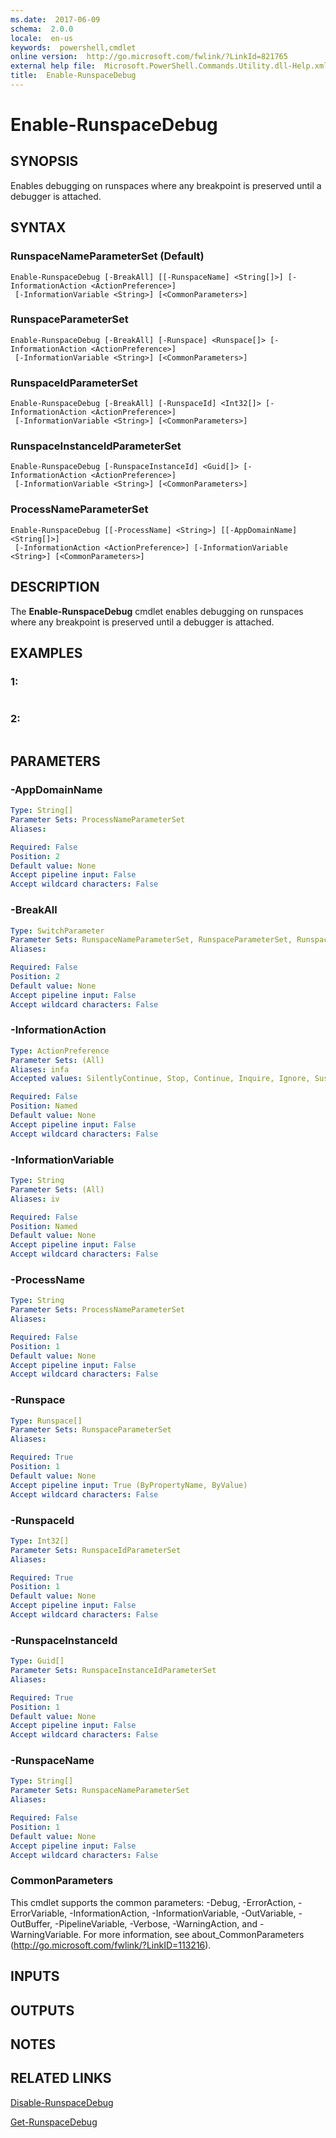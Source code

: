 ```yaml
---
ms.date:  2017-06-09
schema:  2.0.0
locale:  en-us
keywords:  powershell,cmdlet
online version:  http://go.microsoft.com/fwlink/?LinkId=821765
external help file:  Microsoft.PowerShell.Commands.Utility.dll-Help.xml
title:  Enable-RunspaceDebug
---
```


# Enable-RunspaceDebug

## SYNOPSIS
Enables debugging on runspaces where any breakpoint is preserved until a debugger is attached.

## SYNTAX

### RunspaceNameParameterSet (Default)
```
Enable-RunspaceDebug [-BreakAll] [[-RunspaceName] <String[]>] [-InformationAction <ActionPreference>]
 [-InformationVariable <String>] [<CommonParameters>]
```

### RunspaceParameterSet
```
Enable-RunspaceDebug [-BreakAll] [-Runspace] <Runspace[]> [-InformationAction <ActionPreference>]
 [-InformationVariable <String>] [<CommonParameters>]
```

### RunspaceIdParameterSet
```
Enable-RunspaceDebug [-BreakAll] [-RunspaceId] <Int32[]> [-InformationAction <ActionPreference>]
 [-InformationVariable <String>] [<CommonParameters>]
```

### RunspaceInstanceIdParameterSet
```
Enable-RunspaceDebug [-RunspaceInstanceId] <Guid[]> [-InformationAction <ActionPreference>]
 [-InformationVariable <String>] [<CommonParameters>]
```

### ProcessNameParameterSet
```
Enable-RunspaceDebug [[-ProcessName] <String>] [[-AppDomainName] <String[]>]
 [-InformationAction <ActionPreference>] [-InformationVariable <String>] [<CommonParameters>]
```

## DESCRIPTION
The **Enable-RunspaceDebug** cmdlet enables debugging on runspaces where any breakpoint is preserved until a debugger is attached.

## EXAMPLES

### 1:
```

```

### 2:
```

```

## PARAMETERS

### -AppDomainName


```yaml
Type: String[]
Parameter Sets: ProcessNameParameterSet
Aliases: 

Required: False
Position: 2
Default value: None
Accept pipeline input: False
Accept wildcard characters: False
```

### -BreakAll


```yaml
Type: SwitchParameter
Parameter Sets: RunspaceNameParameterSet, RunspaceParameterSet, RunspaceIdParameterSet
Aliases: 

Required: False
Position: 2
Default value: None
Accept pipeline input: False
Accept wildcard characters: False
```

### -InformationAction
```yaml
Type: ActionPreference
Parameter Sets: (All)
Aliases: infa
Accepted values: SilentlyContinue, Stop, Continue, Inquire, Ignore, Suspend

Required: False
Position: Named
Default value: None
Accept pipeline input: False
Accept wildcard characters: False
```

### -InformationVariable
```yaml
Type: String
Parameter Sets: (All)
Aliases: iv

Required: False
Position: Named
Default value: None
Accept pipeline input: False
Accept wildcard characters: False
```

### -ProcessName


```yaml
Type: String
Parameter Sets: ProcessNameParameterSet
Aliases: 

Required: False
Position: 1
Default value: None
Accept pipeline input: False
Accept wildcard characters: False
```

### -Runspace


```yaml
Type: Runspace[]
Parameter Sets: RunspaceParameterSet
Aliases: 

Required: True
Position: 1
Default value: None
Accept pipeline input: True (ByPropertyName, ByValue)
Accept wildcard characters: False
```

### -RunspaceId


```yaml
Type: Int32[]
Parameter Sets: RunspaceIdParameterSet
Aliases: 

Required: True
Position: 1
Default value: None
Accept pipeline input: False
Accept wildcard characters: False
```

### -RunspaceInstanceId


```yaml
Type: Guid[]
Parameter Sets: RunspaceInstanceIdParameterSet
Aliases: 

Required: True
Position: 1
Default value: None
Accept pipeline input: False
Accept wildcard characters: False
```

### -RunspaceName


```yaml
Type: String[]
Parameter Sets: RunspaceNameParameterSet
Aliases: 

Required: False
Position: 1
Default value: None
Accept pipeline input: False
Accept wildcard characters: False
```

### CommonParameters
This cmdlet supports the common parameters: -Debug, -ErrorAction, -ErrorVariable, -InformationAction, -InformationVariable, -OutVariable, -OutBuffer, -PipelineVariable, -Verbose, -WarningAction, and -WarningVariable. For more information, see about_CommonParameters (http://go.microsoft.com/fwlink/?LinkID=113216).

## INPUTS

## OUTPUTS

## NOTES

## RELATED LINKS

[Disable-RunspaceDebug](Disable-RunspaceDebug.md)

[Get-RunspaceDebug](Get-RunspaceDebug.md)

